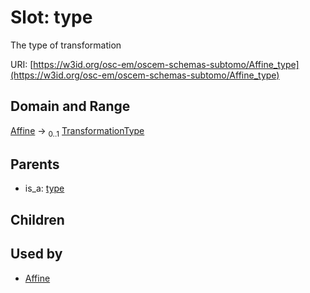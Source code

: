 
# Slot: type

The type of transformation

URI: [https://w3id.org/osc-em/oscem-schemas-subtomo/Affine_type](https://w3id.org/osc-em/oscem-schemas-subtomo/Affine_type)


## Domain and Range

[Affine](Affine.md) &#8594;  <sub>0..1</sub> [TransformationType](TransformationType.md)

## Parents

 *  is_a: [type](type.md)

## Children


## Used by

 * [Affine](Affine.md)
